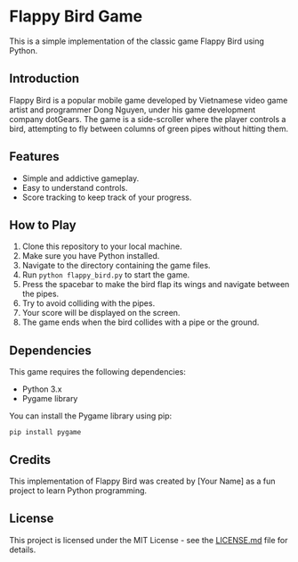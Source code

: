 # Flappy Bird Game

This is a simple implementation of the classic game Flappy Bird using Python.

## Introduction

Flappy Bird is a popular mobile game developed by Vietnamese video game artist and programmer Dong Nguyen, under his game development company dotGears. The game is a side-scroller where the player controls a bird, attempting to fly between columns of green pipes without hitting them.

## Features

- Simple and addictive gameplay.
- Easy to understand controls.
- Score tracking to keep track of your progress.

## How to Play

1. Clone this repository to your local machine.
2. Make sure you have Python installed.
3. Navigate to the directory containing the game files.
4. Run `python flappy_bird.py` to start the game.
5. Press the spacebar to make the bird flap its wings and navigate between the pipes.
6. Try to avoid colliding with the pipes.
7. Your score will be displayed on the screen.
8. The game ends when the bird collides with a pipe or the ground.

## Dependencies

This game requires the following dependencies:

- Python 3.x
- Pygame library

You can install the Pygame library using pip:

```
pip install pygame
```

## Credits

This implementation of Flappy Bird was created by [Your Name] as a fun project to learn Python programming.

## License

This project is licensed under the MIT License - see the [LICENSE.md](LICENSE.md) file for details.
